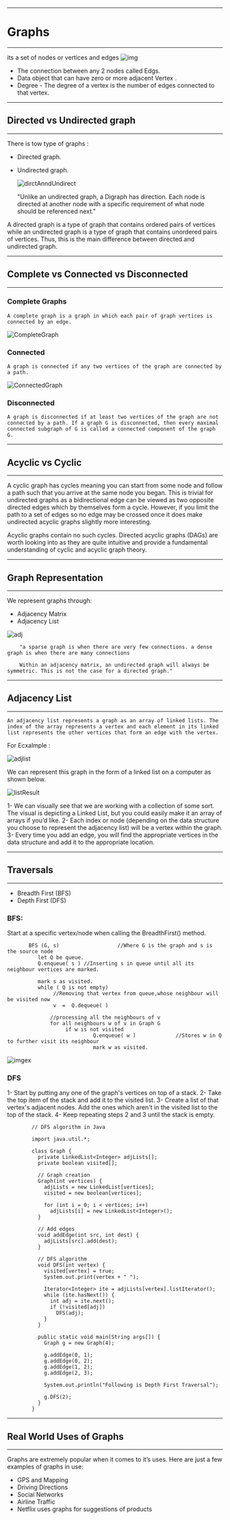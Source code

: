 __________________________________________

# Graphs
__________________________________________

its a set of nodes or vertices and edges
    ![img](https://imgs.search.brave.com/3yIP2Znp_NmD8Q2KuWLF-ywFIG8IIq3Me5DTKWQW-Ho/rs:fit:733:225:1/g:ce/aHR0cHM6Ly90c2Uz/Lm1tLmJpbmcubmV0/L3RoP2lkPU9JUC5s/Y0Y1eEs4aGtGc0NT/WnYxckc0dUtRQUFB/QSZwaWQ9QXBp)


- The connection between any 2 nodes called Edgs.
- Data object that can have zero or more adjacent Vertex .
- Degree - The degree of a vertex is the number of edges connected to that vertex.

_________________________________

## Directed vs Undirected graph
_________________________________

There is tow type of graphs :
- Directed graph.
- Undirected graph.

    ![dirctAnndUndirect](https://imgs.search.brave.com/YvoSY7IoANnX23N1tLXiK5ceffpDUUpeS9CzAnaLDXk/rs:fit:793:633:1/g:ce/aHR0cDovL3BlZGlh/YS5jb20vd3AtY29u/dGVudC91cGxvYWRz/LzIwMTkvMDEvRGlm/ZmVyZW5jZS1CZXR3/ZWVuLURpcmVjdGVk/LWFuZC1VbmRpcmVj/dGVkLUdyYXBoLUNv/bXBhcmlzb24tU3Vt/bWFyeS5qcGc)
    
    "Unlike an undirected graph, a Digraph has direction. Each node is directed at another node with a specific requirement of what node should be referenced next."
    
A directed graph is a type of graph that contains ordered pairs of vertices while an undirected graph is a type of graph that contains unordered pairs of vertices. Thus, this is the main difference between directed and undirected graph.

______________________________________

## Complete vs Connected vs Disconnected
______________________________________

### Complete Graphs
    A complete graph is a graph in which each pair of graph vertices is connected by an edge.
    
   ![CompleteGraph](https://imgs.search.brave.com/BhpNHXGkNQcEDCPnv5DF9SVftnhK9wAQzHQV2YUHTRE/rs:fit:632:225:1/g:ce/aHR0cHM6Ly90c2U0/Lm1tLmJpbmcubmV0/L3RoP2lkPU9JUC5m/R2NHSTFJMVN5MVRq/SDNRWmpQQmlBSGFG/aiZwaWQ9QXBp)

### Connected
    A graph is connected if any two vertices of the graph are connected by a path.
    
  ![ConnectedGraph](https://imgs.search.brave.com/vtDb0MJUpH-AAVqcAdLHP46vd4IXMPp9MwLNVmUezYw/rs:fit:728:546:1/g:ce/aHR0cHM6Ly9pbWFn/ZS5zbGlkZXNoYXJl/Y2RuLmNvbS9ub3Rh/bWF0aGRpc2NyZXRl/Z3JhcGh0aGVvcnkt/MTExMTEwMjEzNTEy/LXBocGFwcDAxLzk1/L25vdGEtbWF0aC1k/aXNjcmV0ZS1ncmFw/aC10aGVvcnktMTEt/NzI4LmpwZz9jYj0x/MzIwOTYwOTQ2)

### Disconnected
    A graph is disconnected if at least two vertices of the graph are not connected by a path. If a graph G is disconnected, then every maximal connected subgraph of G is called a connected component of the graph G.
    
__________________________________________

## Acyclic vs Cyclic
__________________________________________

A cyclic graph has cycles meaning you can start from some node and follow a path such that you arrive at the same node you began. This is trivial for undirected graphs as a bidirectional edge can be viewed as two opposite directed edges which by themselves form a cycle. However, if you limit the path to a set of edges so no edge may be crossed once it does make undirected acyclic graphs slightly more interesting.

Acyclic graphs contain no such cycles. Directed acyclic graphs (DAGs) are worth looking into as they are quite intuitive and provide a fundamental understanding of cyclic and acyclic graph theory.

__________________________________________

## Graph Representation
__________________________________________

We represent graphs through:

- Adjacency Matrix
- Adjacency List

![adj](https://imgs.search.brave.com/gqWp2QeDkatDJjZ97Z0XNJRcJvUulT1UsGcZG7ChC9E/rs:fit:1200:720:1/g:ce/aHR0cHM6Ly9pLnl0/aW1nLmNvbS92aS9a/VHl5WnE1NmRaQS9t/YXhyZXNkZWZhdWx0/LmpwZw)


        "a sparse graph is when there are very few connections. a dense graph is when there are many connections

        Within an adjacency matrix, an undirected graph will always be symmetric. This is not the case for a directed graph."
        
        
____________________________________

## Adjacency List 
____________________________________
    An adjacency list represents a graph as an array of linked lists. The index of the array represents a vertex and each element in its linked list represents the other vertices that form an edge with the vertex.

For Ecxalmple :

![adjlist ](https://cdn.programiz.com/cdn/farfuture/-p4ka0P4riQvs-VRZHACdhlc48nVN1iOYdZmkk8F2FA/mtime:1625029631/sites/tutorial2program/files/adjacency-list-graph.png)

We can represent this graph in the form of a linked list on a computer as shown below.

![listResult](https://cdn.programiz.com/cdn/farfuture/h2DRie2qoBNmd2liy8DRj5TDcmODcVDBUZOyoPQ5AVM/mtime:1625029639/sites/tutorial2program/files/adjacency-list-representation.png)

1- We can visually see that we are working with a collection of some sort. The visual is depicting a Linked List, but you could easily make it an array of arrays if you’d like.
2- Each index or node (depending on the data structure you choose to represent the adjacency list) will be a vertex within the graph.
3- Every time you add an edge, you will find the appropriate vertices in the data structure and add it to the appropriate location.

_________________________________________

## Traversals 
_________________________________________

- Breadth First (BFS)
- Depth First (DFS)


###  BFS:
   Start at a specific vertex/node when calling the BreadthFirst() method. 
   
         
           BFS (G, s)                   //Where G is the graph and s is the source node
              let Q be queue.
              Q.enqueue( s ) //Inserting s in queue until all its neighbour vertices are marked.

              mark s as visited.
              while ( Q is not empty)
                   //Removing that vertex from queue,whose neighbour will be visited now
                   v  =  Q.dequeue( )

                  //processing all the neighbours of v  
                  for all neighbours w of v in Graph G
                       if w is not visited 
                                Q.enqueue( w )             //Stores w in Q to further visit its neighbour
                                mark w as visited.
           
   
![imgex](https://he-s3.s3.amazonaws.com/media/uploads/0dbec9e.jpg)


### DFS

1- Start by putting any one of the graph's vertices on top of a stack.
2- Take the top item of the stack and add it to the visited list.
3- Create a list of that vertex's adjacent nodes. Add the ones which aren't in the visited list to the top of the stack.
4- Keep repeating steps 2 and 3 until the stack is empty.

            // DFS algorithm in Java

            import java.util.*;

            class Graph {
              private LinkedList<Integer> adjLists[];
              private boolean visited[];

              // Graph creation
              Graph(int vertices) {
                adjLists = new LinkedList[vertices];
                visited = new boolean[vertices];

                for (int i = 0; i < vertices; i++)
                  adjLists[i] = new LinkedList<Integer>();
              }

              // Add edges
              void addEdge(int src, int dest) {
                adjLists[src].add(dest);
              }

              // DFS algorithm
              void DFS(int vertex) {
                visited[vertex] = true;
                System.out.print(vertex + " ");

                Iterator<Integer> ite = adjLists[vertex].listIterator();
                while (ite.hasNext()) {
                  int adj = ite.next();
                  if (!visited[adj])
                    DFS(adj);
                }
              }

              public static void main(String args[]) {
                Graph g = new Graph(4);

                g.addEdge(0, 1);
                g.addEdge(0, 2);
                g.addEdge(1, 2);
                g.addEdge(2, 3);

                System.out.println("Following is Depth First Traversal");

                g.DFS(2);
              }
            }
            
            
___________________________________________

## Real World Uses of Graphs
___________________________________________
Graphs are extremely popular when it comes to it’s uses. Here are just a few examples of graphs in use:

- GPS and Mapping
- Driving Directions
- Social Networks
- Airline Traffic
- Netflix uses graphs for suggestions of products
